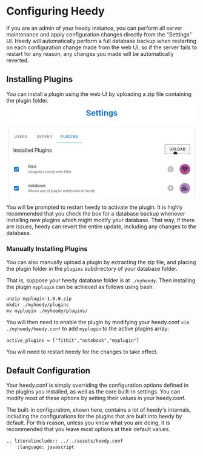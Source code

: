 # Configuring Heedy

If you are an admin of your heedy instance, you can perform all server maintenance
and apply configuration changes directly from the "Settings" UI. Heedy will automatically perform a full database backup when restarting on each configuration change made from the web UI,
so if the server fails to restart for any reason, any changes you made will be automatically reverted.

## Installing Plugins

You can install a plugin using the web UI by uploading a zip file containing the plugin folder.
![Plugin Upload UI](./plugin_upload.png)

You will be prompted to restart heedy to activate the plugin. 
It is highly recommended that you check the box for a database backup whenever installing new plugins which might modify your database. That way, if there are issues, heedy can revert the entire update, including any changes to the database.

### Manually Installing Plugins

You can also manually upload a plugin by extracting the zip file, and placing the plugin folder in the `plugins` subdirectory of your database folder.

That is, suppose your heedy database folder is at `./myheedy`. Then installing the plugin `myplugin` can be achieved as follows using bash:
```
unzip myplugin-1.0.0.zip
mkdir ./myheedy/plugins
mv myplugin ./myheedy/plugins/
```

You will then need to enable the plugin by modifying your heedy.conf `vim ./myheedy/heedy.conf` to add `myplugin` to the active plugins array:
```
active_plugins = ["fitbit","notebook","myplugin"]
```

You will need to restart heedy for the changes to take effect.


## Default Configuration

Your heedy.conf is simply overriding the configuration options defined in the plugins you installed, as well as the core built-in settings.
You can modify most of these options
by setting their values in your heedy.conf.

The built-in configuration, shown here, contains a lot of heedy's internals, including the configurations for the plugins that are built into heedy by default.
For this reason, unless you know what you are doing, it is recommended that you leave most options at their default values.

```eval_rst
.. literalinclude:: ../../assets/heedy.conf
    :language: javascript
```